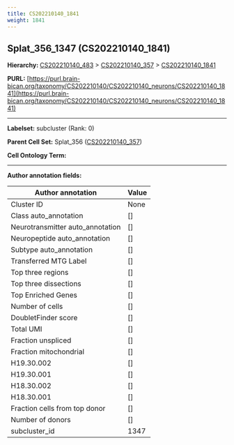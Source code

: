 ```yaml
---
title: CS202210140_1841
weight: 1841
---
```

## Splat_356_1347 (CS202210140_1841)
<b>Hierarchy: </b>
[CS202210140_483](../CS202210140_483) >
[CS202210140_357](../CS202210140_357) >
[CS202210140_1841](../CS202210140_1841)

**PURL:** [https://purl.brain-bican.org/taxonomy/CS202210140/CS202210140_neurons/CS202210140_1841](https://purl.brain-bican.org/taxonomy/CS202210140/CS202210140_neurons/CS202210140_1841)

---


**Labelset:** subcluster (Rank: 0)

**Parent Cell Set:** Splat_356 ([CS202210140_357](../CS202210140_357))



**Cell Ontology Term:** 

[MARKER GENES.]: #


---

[TRANSFERRED ANNOTATIONS.]: #


[AUTHOR ANNOTATION FIELDS.]: #


**Author annotation fields:**

| Author annotation | Value |
|-------------------|-------|
|Cluster ID|None|
|Class auto_annotation|[]|
|Neurotransmitter auto_annotation|[]|
|Neuropeptide auto_annotation|[]|
|Subtype auto_annotation|[]|
|Transferred MTG Label|[]|
|Top three regions|[]|
|Top three dissections|[]|
|Top Enriched Genes|[]|
|Number of cells|[]|
|DoubletFinder score|[]|
|Total UMI|[]|
|Fraction unspliced|[]|
|Fraction mitochondrial|[]|
|H19.30.002|[]|
|H19.30.001|[]|
|H18.30.002|[]|
|H18.30.001|[]|
|Fraction cells from top donor|[]|
|Number of donors|[]|
|subcluster_id|1347|
